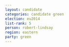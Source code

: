 ```yaml
---
layout: candidate
categories: candidate green
election: eu2014
list-rank: 5
person: robert-lindsay
region: eastern
party: green
---
```

